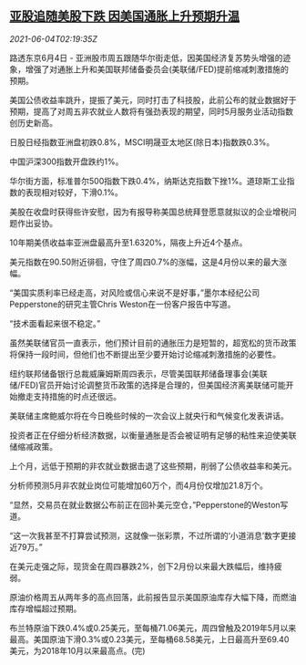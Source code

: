 <!--1622773862000-->
[亚股追随美股下跌 因美国通胀上升预期升温](https://cn.reuters.com/article/global-market-asia-stocks-inflation-0604-idCNKCS2DG07I)
------

<div><i>2021-06-04T02:19:35Z</i></div><p>路透东京6月4日 - 亚洲股市周五跟随华尔街走低，因美国经济复苏势头增强的迹象，增强了对通胀上升和美国联邦储备委员会(美联储/FED)提前缩减刺激措施的预期。</p><p>美国公债收益率跳升，提振了美元，同时打击了科技股，此前公布的就业数据好于预期，提高了对周五非农就业人数将有强劲表现的期望，同时5月服务业活动指数创历史新高。</p><p>日股日经指数亚洲盘初跌0.8%，MSCI明晟亚太地区(除日本)指数跌0.3%。</p><p>中国沪深300指数开盘跌约1%。</p><p>华尔街方面，标准普尔500指数下跌0.4%，纳斯达克指数下挫1%。道琼斯工业指数的表现相对较好，下滑0.1%。</p><p>美股在收盘时获得些许安慰，因为有报导称美国总统拜登愿意就拟议的企业增税问题作出妥协。</p><p>10年期美债收益率亚洲盘最高升至1.6320%，隔夜上升近4个基点。</p><p>美元指数在90.50附近徘徊，守住了周四0.7%的涨幅，这是4月份以来的最大涨幅。</p><p>“美国实质利率已经走高，对风险或信心来说不是好事，”墨尔本经纪公司Pepperstone的研究主管Chris Weston在一份客户报告中写道。</p><p>“技术面看起来很不稳定。”</p><p>虽然美联储官员一直表示，他们预计目前的通胀压力是短暂的，超宽松的货币政策将保持一段时间，但他们也不断提出至少要开始讨论缩减刺激措施的必要性。</p><p>纽约联邦储备银行总裁威廉姆斯周四表示，尽管美国联邦储备理事会(美联储/FED)官员开始讨论调整货币政策的选择是合理的，但美国经济离美联储可能开始撤走支持措施的时点还很远。</p><p>美联储主席鲍威尔将在今日晚些时候的一次会议上就央行和气候变化发表讲话。</p><p>投资者正在仔细分析经济数据，以衡量通胀是否会被证明有足够的粘性来迫使美联储缩减政策。</p><p>上个月，远低于预期的非农就业数据击退了这些预期，削弱了公债收益率和美元。</p><p>分析师预测5月非农就业岗位可能增加60万个，而4月份仅增加21.8万个。</p><p>“显然，交易员在就业数据公布前正在回补美元空仓，”Pepperstone的Weston写道。</p><p>“这一次我甚至不打算尝试预测，这就像一张彩票，不过所谓的‘小道消息’数字更接近79万。”</p><p>在美元走强之际，现货金在周四暴跌2%，创下2月份以来最大跌幅后，维持疲弱。</p><p>原油价格周五从两年多的高点回落，此前报告显示美国原油库存大幅下降，而燃油库存增幅超过预期。</p><p>布兰特原油下跌0.4%或0.25美元，至每桶71.06美元，周四曾触及2019年5月以来最高。美国原油下滑0.3%或0.23美元，至每桶68.58美元，上日最高升至69.40美元，为2018年10月以来最高点。(完)</p>
